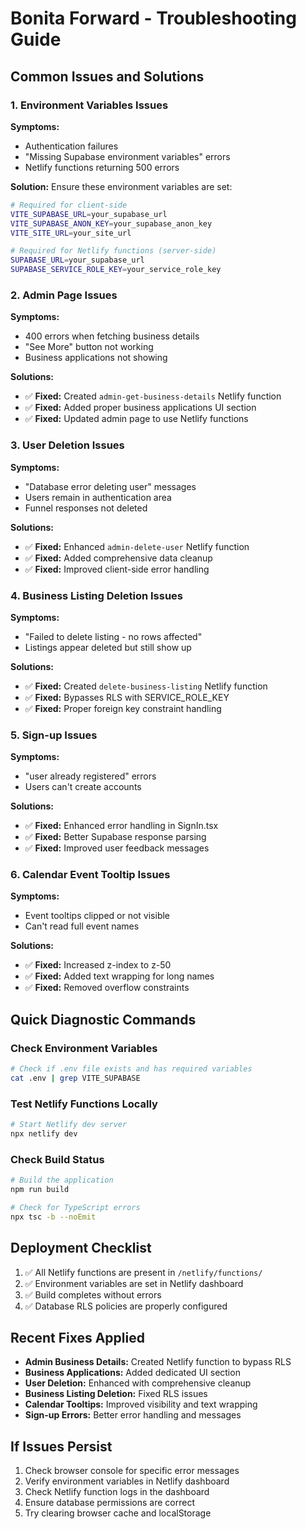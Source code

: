 # Bonita Forward - Troubleshooting Guide

## Common Issues and Solutions

### 1. Environment Variables Issues

**Symptoms:** 
- Authentication failures
- "Missing Supabase environment variables" errors
- Netlify functions returning 500 errors

**Solution:**
Ensure these environment variables are set:

```bash
# Required for client-side
VITE_SUPABASE_URL=your_supabase_url
VITE_SUPABASE_ANON_KEY=your_supabase_anon_key
VITE_SITE_URL=your_site_url

# Required for Netlify functions (server-side)
SUPABASE_URL=your_supabase_url
SUPABASE_SERVICE_ROLE_KEY=your_service_role_key
```

### 2. Admin Page Issues

**Symptoms:**
- 400 errors when fetching business details
- "See More" button not working
- Business applications not showing

**Solutions:**
- ✅ **Fixed:** Created `admin-get-business-details` Netlify function
- ✅ **Fixed:** Added proper business applications UI section
- ✅ **Fixed:** Updated admin page to use Netlify functions

### 3. User Deletion Issues

**Symptoms:**
- "Database error deleting user" messages
- Users remain in authentication area
- Funnel responses not deleted

**Solutions:**
- ✅ **Fixed:** Enhanced `admin-delete-user` Netlify function
- ✅ **Fixed:** Added comprehensive data cleanup
- ✅ **Fixed:** Improved client-side error handling

### 4. Business Listing Deletion Issues

**Symptoms:**
- "Failed to delete listing - no rows affected"
- Listings appear deleted but still show up

**Solutions:**
- ✅ **Fixed:** Created `delete-business-listing` Netlify function
- ✅ **Fixed:** Bypasses RLS with SERVICE_ROLE_KEY
- ✅ **Fixed:** Proper foreign key constraint handling

### 5. Sign-up Issues

**Symptoms:**
- "user already registered" errors
- Users can't create accounts

**Solutions:**
- ✅ **Fixed:** Enhanced error handling in SignIn.tsx
- ✅ **Fixed:** Better Supabase response parsing
- ✅ **Fixed:** Improved user feedback messages

### 6. Calendar Event Tooltip Issues

**Symptoms:**
- Event tooltips clipped or not visible
- Can't read full event names

**Solutions:**
- ✅ **Fixed:** Increased z-index to z-50
- ✅ **Fixed:** Added text wrapping for long names
- ✅ **Fixed:** Removed overflow constraints

## Quick Diagnostic Commands

### Check Environment Variables
```bash
# Check if .env file exists and has required variables
cat .env | grep VITE_SUPABASE
```

### Test Netlify Functions Locally
```bash
# Start Netlify dev server
npx netlify dev
```

### Check Build Status
```bash
# Build the application
npm run build

# Check for TypeScript errors
npx tsc -b --noEmit
```

## Deployment Checklist

1. ✅ All Netlify functions are present in `/netlify/functions/`
2. ✅ Environment variables are set in Netlify dashboard
3. ✅ Build completes without errors
4. ✅ Database RLS policies are properly configured

## Recent Fixes Applied

- **Admin Business Details:** Created Netlify function to bypass RLS
- **Business Applications:** Added dedicated UI section
- **User Deletion:** Enhanced with comprehensive cleanup
- **Business Listing Deletion:** Fixed RLS issues
- **Calendar Tooltips:** Improved visibility and text wrapping
- **Sign-up Errors:** Better error handling and messages

## If Issues Persist

1. Check browser console for specific error messages
2. Verify environment variables in Netlify dashboard
3. Check Netlify function logs in the dashboard
4. Ensure database permissions are correct
5. Try clearing browser cache and localStorage
